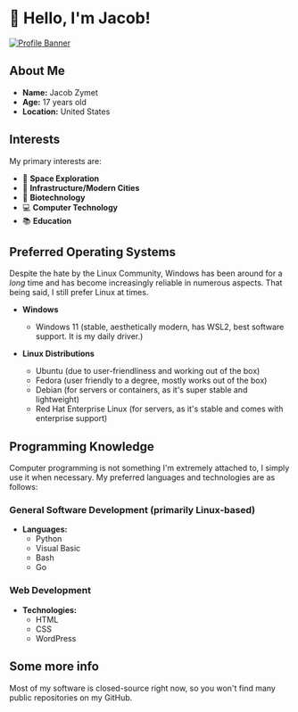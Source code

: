 # 👋 Hello, I'm Jacob!

[![Profile Banner](https://source.unsplash.com/1600x400/?space,technology)](https://avatars.githubusercontent.com/u/87545315?v=4)

## About Me

- **Name:** Jacob Zymet
- **Age:** 17 years old
- **Location:** United States

## Interests

My primary interests are:

- 🌌 **Space Exploration**
- 🌆 **Infrastructure/Modern Cities**
- 🧬 **Biotechnology**
- 💻 **Computer Technology**
- 📚 **Education**

## Preferred Operating Systems

Despite the hate by the Linux Community, Windows has been around for a *long* time and has become increasingly reliable in numerous aspects. That being said, I still prefer Linux at times.

- **Windows**
   - Windows 11 (stable, aesthetically modern, has WSL2, best software support. It is my daily driver.)

- **Linux Distributions**
  - Ubuntu (due to user-friendliness and working out of the box)
  - Fedora (user friendly to a degree, mostly works out of the box)
  - Debian (for servers or containers, as it's super stable and lightweight)
  - Red Hat Enterprise Linux (for servers, as it's stable and comes with enterprise support)

## Programming Knowledge

Computer programming is not something I'm extremely attached to, I simply use it when necessary. My preferred languages and technologies are as follows:

### General Software Development (primarily Linux-based)

- **Languages:** 
  - Python
  - Visual Basic
  - Bash
  - Go

### Web Development

- **Technologies:**
  - HTML
  - CSS
  - WordPress

## Some more info

Most of my software is closed-source right now, so you won't find many public repositories on my GitHub.
